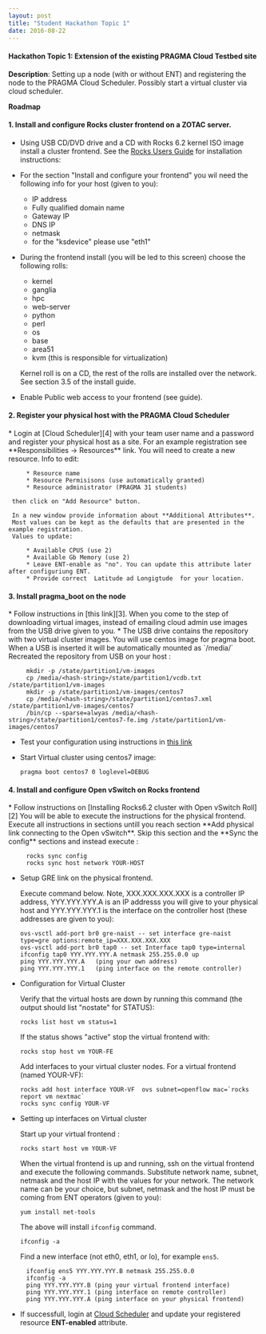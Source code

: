 ```yaml
---
layout: post
title: "Student Hackathon Topic 1"
date: 2016-08-22
---
```


<div class="border">
  <h4>Hackathon Topic 1: Extension of the existing PRAGMA Cloud Testbed site</h4>
</div>

**Description**: Setting up a node (with or without ENT) and registering the node to the PRAGMA Cloud
Scheduler. Possibly start a virtual cluster via cloud scheduler.

**Roadmap**

<h4><span class="strongword">1. Install and configure Rocks cluster frontend on a ZOTAC server.  </span></h4>

   * Using USB CD/DVD drive and a CD with Rocks 6.2 kernel ISO image install a
      cluster frontend. See the [Rocks Users Guide][1] for installation instructions:

   * For the section "Install and configure your frontend" you wil need the
     following info for your host (given to you):

     * IP address
     * Fully qualified domain name 
     * Gateway IP
     * DNS IP
     * netmask
     * for the "ksdevice" please use "eth1"

   * During the frontend install (you will be led to this screen) choose the following rolls:
 
     * kernel 
     * ganglia
     * hpc
     * web-server
     * python
     * perl
     * os
     * base
     * area51
     * kvm (this is responsible for virtualization)
     
     Kernel roll is on a CD, the rest of the rolls are installed over the network. 
     See section 3.5 of the install guide.

   * Enable Public web access to your frontend (see guide).

<h4><span class="strongword">2. Register your physical host with the PRAGMA Cloud Scheduler </span></h4>
   * Login at [Cloud Scheduler][4] with your team  user name and a password
     and register your physical host as a site. For an example registration
     see  **Responsibilities -> Resources** link. You will need to create a
     new resource. Info to edit:

         * Resource name
         * Resource Permisisons (use automatically granted)
         * Resource administrator (PRAGMA 31 students) 

     then click on "Add Resource" button. 

     In a new window provide information about **Additional Attributes**.
     Most values can be kept as the defaults that are presented in the example registration.
     Values to update:

         * Available CPUS (use 2)
         * Available Gb Memory (use 2)
         * Leave ENT-enable as "no". You can update this attribute later after configuriung ENT.
         * Provide correct  Latitude ad Longigtude  for your location.

<!--
<h4><span class="strongword">3. Create a vritual cluster</span></h4>
   * For the completion of this step you will need to install a virtual cluster
     on your physical frontend. For the virtual cluster you are given an IP
     and FQDN. A firt part of FQDN is the HOSTNAME (substitute your values in the commands below).
     Here is a set of commands to execute to create a virtual cluster:

         rocks add cluster IP 0 fe-name=HOSTNAME (creates needed info in rocks database)
         rocks set host vm HOSTNAME  mem=2048 (set 2Gb of memory for virtual frontend)
         rocks list host vm  (check that VM info is setup in the rocks database)
         rocks start host vm HOSTNAME   (start VM and its installation)

     Then start virtual maanger with :
        
         virt-manger

     In the virt-manager GUI window double click on the icon that represents
     your host name. This will open a new GUI window  and you can start
     installation similar to what you did for the physical frontend. 
     Choose all the rolls you did for the physical frontend except "kvm".
     After the installation is complete you  will see the icon with the name
	 of your virtual forntend and "Shutoff" status. 
	 
	 To start the virtual frontend after the install:

	     rocks start host vm HOSTNAME
	 
	 Once virtual frontend is jup and running and you can "ping" it,  ssh to your virtual frontend.
-->

<h4><span class="strongword">3. Install pragma_boot on the node </span></h4>
   * Follow instructions in [this link][3]. When you come to the step of
     downloading virtual images, instead of emailing cloud admin use images from
     the USB drive given to you.  
   * The USB drive contains the repository with two virtual
     cluster images. You will use centos image for pragma boot.
     When a USB is inserted it will be automatically mounted as `/media/<hash-string>`
     Recreated the repository from USB on your host :
        
         mkdir -p /state/partition1/vm-images
         cp /media/<hash-string>/state/partition1/vcdb.txt /state/partition1/vm-images
         mkdir -p /state/partition1/vm-images/centos7
         cp /media/<hash-string>/state/partition1/centos7.xml /state/partition1/vm-images/centos7
         /bin/cp --sparse=alwyas /media/<hash-string>/state/partition1/centos7-fe.img /state/partition1/vm-images/centos7
   * Test your configuration using instructions in [this link][3]
   * Start Virtual cluster using centos7 image:

         pragma boot centos7 0 loglevel=DEBUG


<h4><span class="strongword">4. Install and configure Open vSwitch on Rocks frontend </span></h4>
   * Follow instructions on [Installing Rocks6.2 cluster with Open vSwitch Roll][2]
     You will be able to execute the instructions for the physical frontend.
     Execute all instructions in sections untill  you reach section
     **Add physical link connecting to the Open vSwitch**. Skip this section and
     the **Sync the config** sections and instead execute :

	     rocks sync config 
	     rocks sync host network YOUR-HOST

   * Setup GRE link on the physical frontend. 

     Execute command below. Note, XXX.XXX.XXX.XXX is a
     controller IP address, YYY.YYY.YYY.A is an IP addresss you will give to your physical host 
     and YYY.YYY.YYY.1 is the interface on the controller host (these addresses are given to you):

         ovs-vsctl add-port br0 gre-naist -- set interface gre-naist type=gre options:remote_ip=XXX.XXX.XXX.XXX
         ovs-vsctl add-port br0 tap0 -- set Interface tap0 type=internal
         ifconfig tap0 YYY.YYY.YYY.A netmask 255.255.0.0 up
         ping YYY.YYY.YYY.A   (ping your own address)
         ping YYY.YYY.YYY.1   (ping interface on the remote controller)
 
   * Configuration for Virtual Cluster

     Verify that the virtual hosts are down by running this command (the
     output should list "nostate" for STATUS):

         rocks list host vm status=1

     If the status shows "active" stop the virtual frontend with:

         rocks stop host vm YOUR-FE

     Add interfaces to your virtual cluster nodes. For a virtual frontend (named YOUR-VF):

         rocks add host interface YOUR-VF  ovs subnet=openflow mac=`rocks report vm nextmac`
         rocks sync config YOUR-VF

   * Setting up interfaces on Virtual cluster

     Start up your virtual frontend :

         rocks start host vm YOUR-VF

     When the virtual frontend is up and running, ssh on the virtual frontend
     and execute the following commands. Substitute network name, subnet, netmask and
     the host IP with the values for your network. The network name can be your
     choice, but subnet, netmask and the host IP must be coming from ENT
     operators (given to you):

         yum install net-tools
    
     The above will install `ifconfig` command.

         ifconfig -a

     Find a new interface (not eth0, eth1, or lo), for example `ens5`.

<!--
         rocks add  network vopenflow subnet=YYY.YYY.0.0 netmask=255.255.0.0
         rocks add host interface localhost eth2 subnet=vopenflow ip=YYY.YYY.YYY.B
         rocks sync config
         rocks sync host network localhost
-->
         ifconfig ens5 YYY.YYY.YYY.B netmask 255.255.0.0
         ifconfig -a
         ping YYY.YYY.YYY.B (ping your virtual frontend interface)
         ping YYY.YYY.YYY.1 (ping interface on remote controller)
         ping YYY.YYY.YYY.A (ping interface on your physical frontend)
   

   * If successfull, login at [Cloud Scheduler][1] and update your registered
     resource **ENT-enabled** attribute.

[1]: http://rocksclusters.github.io/docs/guides.html 
[2]: https://github.com/pragmagrid/pragma_ent/wiki/Installing-Rocks6.2-cluster-with-Open-vSwitch-Roll
[3]: https://github.com/pragmagrid/pragma_boot
[4]: http://fiji.rocksclusters.org/cloud-scheduler
